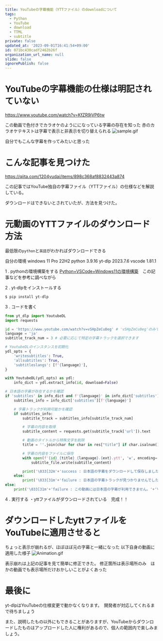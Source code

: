 ```yaml
---
title: YouTubeの字幕機能（YTTファイル）のdownloadについて
tags:
  - Python
  - YouTube
  - download
  - TTML
  - subtitle
private: false
updated_at: '2023-09-01T16:41:54+09:00'
id: 071bc430cadf2462b26f
organization_url_name: null
slide: false
ignorePublish: false
---
```

# YouTubeの字幕機能の仕様は明記されていない

https://www.youtube.com/watch?v=KfZR9jVP6tw

この動画で色付きでカラオケのようにになっている字幕の存在を知った
赤のカラオケテキストは字幕で表示と非表示を切り替えられる
![sample.gif](https://qiita-image-store.s3.ap-northeast-1.amazonaws.com/0/1100169/9a03f7d3-9cc7-0af2-1162-376c9b6d5f50.gif)

自分でもこんな字幕を作ってみたいと思った
# こんな記事を見つけた
https://qiita.com/1204yudai/items/898c368af8832443a874

この記事ではYouTube独自の字幕ファイル（YTTファイル）の仕様などを解説している。

ダウンロードはできないとされていたが、方法を見つけた。

# 元動画のYTTファイルのダウンロード方法
最低限の`python`と`英語`がわかればダウンロードできる

自分の環境
windows 11 Pro 22H2
python 3.9.16
yt-dlp 2023.7.6
vscode 1.81.1

1 . pythonの環境構築をする
[Python+VSCode+Windows11の環境構築](https://www.useful-python.com/env-python-vscode-windows/)　この記事などを参考に調べながら

2 . yt-dlpをインストールする
```sh
$ pip install yt-dlp
```
3 . コードを書く
```py:youtube_subtitle.py
from yt_dlp import YoutubeDL
import requests

id = 'https://www.youtube.com/watch?v=vSHpZeCu8eg' # 'vSHpZeCu8eg'のみでも可
language = 'ja'
subtitle_track_num = 3 # 必要に応じて特定の字幕トラックを選択できます

# YoutubeDLのインスタンスを初期化
ydl_opts = {
    'writesubtitles': True,
    'allsubtitles': True,
    'subtitleslangs': [f'{language}'],
}

with YoutubeDL(ydl_opts) as ydl:
    info_dict = ydl.extract_info(id, download=False)

# 日本語の字幕が存在するかを確認
if 'subtitles' in info_dict and f'{language}' in info_dict['subtitles']:
    subtitles_info = info_dict['subtitles'][f'{language}']

    # 字幕トラックが利用可能かを確認
    if subtitles_info:
        subtitle_track = subtitles_info[subtitle_track_num]  

        # 字幕の内容を取得
        subtitle_content = requests.get(subtitle_track['url']).text

        # 動画のタイトルから特殊文字を削除
        title = ''.join(char for char in res["title"] if char.isalnum())

        # 字幕の内容をファイルに保存
        with open(f'{id}_{title}_{language}.{ext}.ytt', 'w', encoding='utf-8') as subtitle_file:
            subtitle_file.write(subtitle_content)

        print('\033[32m'+'success : 日本語の字幕をダウンロードして保存しました。'+'\033[0m')
    else:
        print('\033[31m'+'failure : 日本語の字幕トラックが見つかりませんでした。'+'\033[0m')
else:
    print('\033[31m'+'failure : この動画には日本語の字幕が利用できません。'+'\033[0m')
```

4 . 実行する
・yttファイルがダウンロードされている　完成！！
# ダウンロードしたyttファイルをYouTubeに適用させると
ちょっと表示が崩れるが、ほぼほぼ元の字幕と一緒になった
以下自身の動画に適用した様子
![Animation.gif](https://qiita-image-store.s3.ap-northeast-1.amazonaws.com/0/1100169/b6e760e3-5639-4058-110a-0cfd93ed6e6c.gif)

表示崩れは上記の記事を見て簡単に修正できた。
修正箇所は表示場所のみ　ほかの動画でも表示場所だけおかしいことがよくあった

# 最後に
yt-dlpはYouTubeの仕様変更で動かなくなります。　開発者が対応してくれるまで待ちましょう

また、説明したもの以外にもできることがありますが、YouTubeからダウンロードしたものはアップロードした人に権利があるので、個人の範囲内で楽しみましょう。







